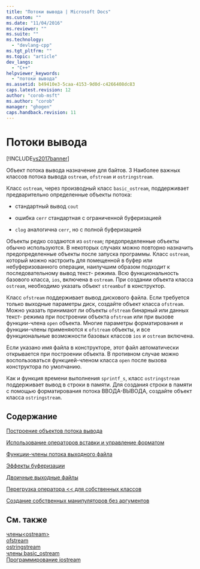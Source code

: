 ```yaml
---
title: "Потоки вывода | Microsoft Docs"
ms.custom: ""
ms.date: "11/04/2016"
ms.reviewer: ""
ms.suite: ""
ms.technology: 
  - "devlang-cpp"
ms.tgt_pltfrm: ""
ms.topic: "article"
dev_langs: 
  - "C++"
helpviewer_keywords: 
  - "потоки вывода"
ms.assetid: b49410e3-5caa-4153-9d0d-c4266408dc83
caps.latest.revision: 12
author: "corob-msft"
ms.author: "corob"
manager: "ghogen"
caps.handback.revision: 11
---
```

# Потоки вывода
[!INCLUDE[vs2017banner](../assembler/inline/includes/vs2017banner.md)]

Объект потока вывода назначение для байтов.  3 Наиболее важных классов потока вывода `ostream`, `ofstream` и `ostringstream`.  
  
 Класс `ostream`, через производный класс `basic_ostream`, поддерживает предварительно определенные объекты потока:  
  
-   стандартный вывод `cout`  
  
-   ошибка `cerr` стандартная с ограниченной буферизацией  
  
-   `clog` аналогична `cerr`, но с полной буферизацией  
  
 Объекты редко создаются из `ostream`; предопределенные объекты обычно используются.  В некоторых случаях можно повторно назначить предопределенные объекты после запуска программы.  Класс `ostream`, который можно настроить для помещенной в буфер или небуферизованного операции, наилучшим образом подходит к последовательному вывод текст\- режима.  Всю функциональность базового класса, `ios`, включена в `ostream`.  При создании объекта класса `ostream`, необходимо указать объект `streambuf` в конструктор.  
  
 Класс `ofstream` поддерживает вывод дискового файла.  Если требуется только выходные параметры диск, создайте объект класса `ofstream`.  Можно указать принимают ли объекты `ofstream` бинарный или данных текст\- режима при построении объекта `ofstream` или при вызове функции\-члена `open` объекта.  Многие параметры форматирования и функции\-члены применяются к `ofstream` объекты, и все функциональные возможности базовых классов `ios` и `ostream` включена.  
  
 Если указано имя файла в конструкторе, этот файл автоматически открывается при построении объекта.  В противном случае можно воспользоваться функцией\-членом класса `open` после вызова конструктора по умолчанию.  
  
 Как и функция времени выполнения `sprintf_s`, класс `ostringstream` поддерживает вывод в строки в памяти.  Для создания строки в памяти с помощью форматирования потока ВВОДА\-ВЫВОДА, создайте объект класса `ostringstream`.  
  
## Содержание  
 [Построение объектов потока вывода](../Topic/Constructing%20Output%20Stream%20Objects.md)  
  
 [Использование операторов вставки и управление форматом](../standard-library/using-insertion-operators-and-controlling-format.md)  
  
 [Функции\-члены потока выходного файла](../standard-library/output-file-stream-member-functions.md)  
  
 [Эффекты буферизации](../standard-library/effects-of-buffering.md)  
  
 [Двоичные выходные файлы](../standard-library/binary-output-files.md)  
  
 [Перегрузка оператора \<\< для собственных классов](../Topic/Overloading%20the%20%3C%3C%20Operator%20for%20Your%20Own%20Classes.md)  
  
 [Создание собственных манипуляторов без аргументов](../standard-library/writing-your-own-manipulators-without-arguments.md)  
  
## См. также  
 [члены\<ostream\>](http://msdn.microsoft.com/ru-ru/a5afd034-0e3c-41ee-bbd7-468d9188da1d)   
 [ofstream](../Topic/ofstream.md)   
 [ostringstream](../Topic/ostringstream.md)   
 [члены basic\_ostream](http://msdn.microsoft.com/ru-ru/82e5cc91-7c0c-4950-a8ce-ac779cfbbd93)   
 [Программирование iostream](../Topic/iostream%20Programming.md)